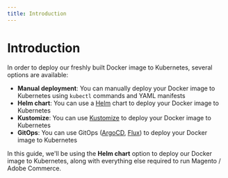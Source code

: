 ```yaml
---
title: Introduction
---
```


# Introduction

In order to deploy our freshly built Docker image to Kubernetes, several options are available:

* **Manual deployment**: You can manually deploy your Docker image to Kubernetes using `kubectl` commands and YAML manifests
* **Helm chart**: You can use a [Helm](https://helm.sh/) chart to deploy your Docker image to Kubernetes
* **Kustomize**: You can use [Kustomize](https://kustomize.io/) to deploy your Docker image to Kubernetes
* **GitOps**: You can use GitOps ([ArgoCD](https://argo-cd.readthedocs.io/en/stable/), [Flux](https://fluxcd.io/)) to deploy your Docker image to Kubernetes

In this guide, we'll be using the **Helm chart** option to deploy our Docker image to Kubernetes, along with everything else required to run Magento / Adobe Commerce.

